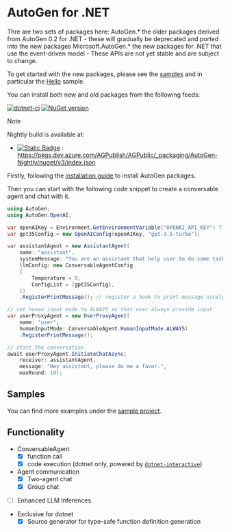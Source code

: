 # AutoGen for .NET

Thre are two sets of packages here:
AutoGen.\* the older packages derived from AutoGen 0.2 for .NET - these will gradually be deprecated and ported into the new packages
Microsoft.AutoGen.* the new packages for .NET that use the event-driven model - These APIs are not yet stable and are subject to change.

To get started with the new packages, please see the [samples](./samples/) and in particular the [Hello](./samples/Hello) sample.

You can install both new and old packages from the following feeds:

[![dotnet-ci](https://github.com/microsoft/autogen/actions/workflows/dotnet-build.yml/badge.svg)](https://github.com/microsoft/autogen/actions/workflows/dotnet-build.yml)
[![NuGet version](https://badge.fury.io/nu/AutoGen.Core.svg)](https://badge.fury.io/nu/AutoGen.Core)

> [!NOTE]
> Nightly build is available at:
>
> - [![Static Badge](https://img.shields.io/badge/azure_devops-grey?style=flat)](https://dev.azure.com/AGPublish/AGPublic/_artifacts/feed/AutoGen-Nightly) : <https://pkgs.dev.azure.com/AGPublish/AGPublic/_packaging/AutoGen-Nightly/nuget/v3/index.json>

Firstly, following the [installation guide](./website/articles/Installation.md) to install AutoGen packages.

Then you can start with the following code snippet to create a conversable agent and chat with it.

```csharp
using AutoGen;
using AutoGen.OpenAI;

var openAIKey = Environment.GetEnvironmentVariable("OPENAI_API_KEY") ?? throw new Exception("Please set OPENAI_API_KEY environment variable.");
var gpt35Config = new OpenAIConfig(openAIKey, "gpt-3.5-turbo");

var assistantAgent = new AssistantAgent(
    name: "assistant",
    systemMessage: "You are an assistant that help user to do some tasks.",
    llmConfig: new ConversableAgentConfig
    {
        Temperature = 0,
        ConfigList = [gpt35Config],
    })
    .RegisterPrintMessage(); // register a hook to print message nicely to console

// set human input mode to ALWAYS so that user always provide input
var userProxyAgent = new UserProxyAgent(
    name: "user",
    humanInputMode: ConversableAgent.HumanInputMode.ALWAYS)
    .RegisterPrintMessage();

// start the conversation
await userProxyAgent.InitiateChatAsync(
    receiver: assistantAgent,
    message: "Hey assistant, please do me a favor.",
    maxRound: 10);
```

## Samples

You can find more examples under the [sample project](https://github.com/microsoft/autogen/tree/dotnet/samples/AutoGen.Basic.Sample).

## Functionality

- ConversableAgent
  - [x] function call
  - [x] code execution (dotnet only, powered by [`dotnet-interactive`](https://github.com/dotnet/interactive))

- Agent communication
  - [x] Two-agent chat
  - [x] Group chat

- [ ] Enhanced LLM Inferences

- Exclusive for dotnet
  - [x] Source generator for type-safe function definition generation
